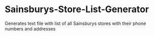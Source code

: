 # Sainsburys-Store-List-Generator

Generates text file with list of all Sainsburys stores with their phone numbers and addresses
